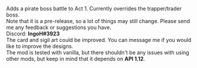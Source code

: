 Adds a pirate boss battle to Act 1. Currently overrides the trapper/trader boss.<br>
Note that it is a pre-release, so a lot of things may still change. Please send me any feedback or suggestions you have.<br>
Discord: **IngoH#3923**<br>
The card and sigil art could be improved. You can message me if you would like to improve the designs.<br>
The mod is tested with vanilla, but there shouldn't be any issues with using other mods, but keep in mind that it depends on **API 1.12**.
